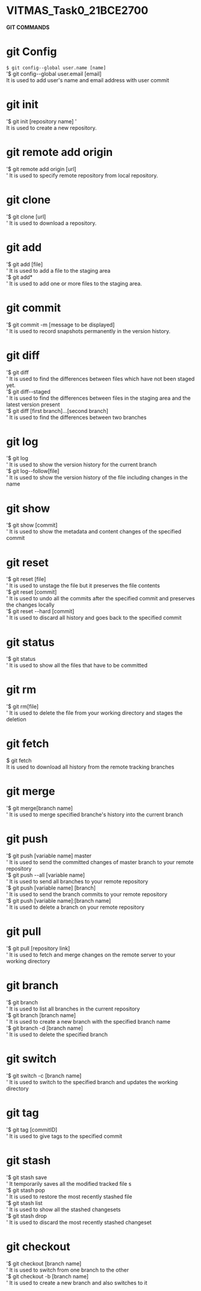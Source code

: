 # VITMAS_Task0_21BCE2700

**GIT COMMANDS**

# git Config
`$ git config--global user.name [name]`<br/>
'$ git config--global user.email [email]<br/>
It is used to add user's name and email address with user commit

# git init
'$ git init [repository name] '<br/>
It is used to create a new repository.

# git remote add origin
'$ git remote add origin [url] <br/>'
It is used to specify remote repository from local repository.

# git clone 
'$ git clone [url] <br/>'
It is used to download a repository.

# git add
'$ git add [file] <br/>'
It is used to add a file to the staging area <br/>
'$ git add* <br/>'
It is used to add one or more files to the staging area.

# git commit
'$ git commit -m [message to be displayed] <br/>'
It is used to record snapshots permanently in the version history.

# git diff
'$ git diff <br/>'
It is used to find the differences between files which have not been staged yet.<br/>
'$ git diff--staged <br/>'
It is used to find the differences between files in the staging area and the latest version present <br/>
'$ git diff [first branch]...[second branch] <br/>'
It is used to find the differences between two branches <br/>

# git log
'$ git log <br/>'
It is used to show the version history for the current branch <br/>
'$ git log--follow[file] <br/>'
It is used to show the version history of the file including changes in the name <br/>

# git show
'$ git show [commit] <br/>'
It is used to show the metadata and content changes of the specified commit<br/>

# git reset
'$ git reset [file] <br/>'
It is used to unstage the file but it preserves the file contents <br/>
'$ git reset [commit] <br/>'
It is used to undo all the commits after the specified commit and preserves the changes locally <br/>
'$ git reset --hard [commit] <br/>'
It is used to discard all history and goes back to the specified commit <br/>

# git status
'$ git status <br/>'
It is used to show all the files that have to be committed <br/>

# git rm
'$ git rm[file] <br/>'
It is used to delete the file from your working directory and stages the deletion <br/>

# git fetch
$ git fetch <br/>
It is used to download all history from the remote tracking branches <br/>

# git merge
'$ git merge[branch name] <br/>'
It is used to merge specified branche's history into the current branch <br/>

# git push
'$ git push [variable name] master <br/>'
It is used to send the committed changes of master branch to your remote repository <br/>
'$ git push --all [variable name] <br/>'
It is used to send all branches to your remote repository <br/>
'$ git push [variable name] [branch] <br/>'
It is used to send the branch commits to your remote repository <br/>
'$ git push [variable name]:[branch name] <br/>'
It is used to delete a branch on your remote repository <br/>

# git pull
'$ git pull [repository link] <br/>'
It is used to fetch and merge changes on the remote server to your working directory <br/>

# git branch
'$ git branch <br/>'
It is used to list all branches in the current repository <br/>
'$ git branch [branch name] <br/>'
It is used to create a new branch with the specified branch name <br/>
'$ git branch -d [branch name] <br/>'
It is used to delete the specified branch <br/>

# git switch
'$ git switch -c [branch name] <br/>'
It is used to switch to the specified branch and updates the working directory <br/>

# git tag
'$ git tag [commitID] <br/>'
It is used to give tags to the specified commit <br/>

# git stash
'$ git stash save <br/>'
It temporarily saves all the modified tracked file s<br/>
'$ git stash pop <br/>'
It is used to restore the most recently stashed file <br/>
'$ git stash list <br/>'
It is used to show all the stashed changesets <br/>
'$ git stash drop <br/>'
It is used to discard the most recently stashed changeset <br/>

# git checkout
'$ git checkout [branch name] <br/>'
It is used to switch from one branch to the other <br/>
'$ git checkout -b [branch name] <br/>'
It is used to create a new branch and also switches to it <br/>
